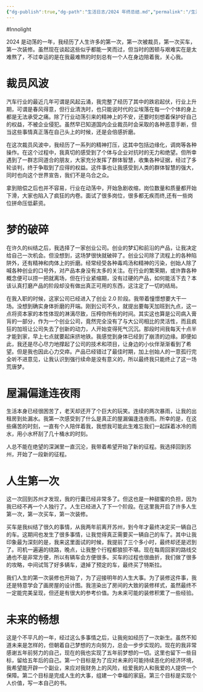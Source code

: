 ```yaml
---
{"dg-publish":true,"dg-path":"生活日志/2024 年终总结.md","permalink":"/生活日志/2024 年终总结/","created":"2024-12-16T09:53:44.729+08:00","updated":"2024-12-16T12:24:04.130+08:00"}
---
```


#Innolight

2024 是动荡的一年，我经历了人生许多的第一次，第一次被裁员，第一次买车，第一次装修。虽然现在谈起这些似乎都能一笑而过，但当时的困顿与艰难实在是太难熬了，不过幸运的是在我最难熬的时刻总有一个人在身边陪着我，关心我。
# 裁员风波

汽车行业的最近几年可谓是风起云涌，我完整了经历了其中的跌宕起伏，行业上升期，可谓是春风得意，但行业清洗时，也只能说时代的尘埃落在每一个个体的身上都是无法承受之痛。除了行业动荡引来的精神上的不安，还要时刻想着保护好自己的权益，不被企业侵犯。虽然早已知道国内企业裁员时会采取的各种恶意手断，但当这些事情真正落在自己头上的时候，还是会倍感折磨。

在这次裁员风波中，我经历了一系列的精神打压，这其中包括边缘化，调岗等各种操作。在这个过程中，我真切的感受到了个体与企业对抗时的无力和绝望。但所幸遇到了一群志同道合的朋友，大家充分发挥了群体智慧，收集各种证据，经过了多轮谈判，终于争取到了应得的权益。这件事也让我感受到人类的群体智慧的强大，同时也向这个世界宣告，我们不是乌合之众。

拿到赔偿之后也并不容易，行业在动荡中，开始急剧收缩，岗位数量和质量都开始下滑，大家也陷入了疯狂的内卷。面试了很多岗位，很多都无疾而终,还有一些岗位拼命压低薪资。

# 梦的破碎

在许久的纠结之后，我选择了一家创业公司。创业的梦幻和前沿的产品，让我决定给自己一次机会。但没想到，这场梦很快就破碎了。创业公司除了流程上的各种陷阱外，还有精神和肉体上的折磨。经常经受各种毒鸡汤和精神的污染，创始人除了喊各种创业的口号外，对产品本身没有太多的关注。在行业的繁荣期，或许靠各种概念便可以捞一把就离场，但在行业紧缩期，没有过硬的产品，如何能活下去？本该认真打磨产品的阶段却没有做出真正可用的东西，这注定了一切的结局。

在我入职的时候，这家公司已经进入了创业 2.0 阶段。我带着憧憬想要大干一场。没想到确实身体折磨的开端。刚到公司不久，就提出要每天加班到九点，这一点将资本家的本性体现的淋漓尽致，压榨你所有的时间。其实这也算是公司病入膏肓的一部分，作为一个创业公司，竟然完全没有了与大公司相比的灵活性，而且疯狂的加班让公司失去了创新的动力，人开始变得死气沉沉。那段时间我每天十点半才能到家，早上七点就要起床挤地铁。我感觉到身体已经到了崩溃的边缘。即便如此，我还是尽心尽力地撑起了公司的技术和项目，让身边的小伙伴渐渐看到了希望。但是我也因此心力交瘁。产品已经错过了最佳时期，加上创始人的一意孤行完全听不进意见，让我认识到强行续命是没有意义的，所以最终我只能终止了这一场荒唐梦。

# 屋漏偏逢连夜雨

生活本身已经很困苦了，老天却还开了个巨大的玩笑。连续的两次暴雨，让我的出租房到处漏水。我第一次感受到了什么是真正的屋漏偏逢连夜雨。所幸的是，在这些痛苦的时刻，一直有个人陪伴着我，我想我可能此生难忘我们一起踩着冰冷的雨水，用小水杯刮了几十桶水的时刻。

人总不能在绝望的深渊里一直沉沦，我带着希望开始了新的征程。我选择回到苏州，开始了一段新的征程。

# 人生第一次

这一次回到苏州才发现，我的行囊已经非常多了。但这也是一种甜蜜的负担，因为我已经不再一个人独行了。人生已经进入了下一个阶段。在这里我开启了许多人生第一次，第一次买车，第一次装修。

买车是我纠结了很久的事情，从我两年前离开苏州，到今年才最终决定买一辆自己的车。这期间也发生了很多事情，让我觉得真正需要买一辆自己的车了。其中让我印象最为深刻的是，我来这里面试的时候，我提前了三个多小时，最终却还是迟到了。司机一遍遍的绕路，晚点，让我整个行程都狼狈不堪。现在每周回家的路线交通也不是非常方便，所以有辆车会方便很多。买车的过程也很曲折，我们做了很多的攻略，中间试驾了好多辆车，退掉了预定的车，最终买了特斯拉。

我们人生的第一次装修也开始了，为了迎接明年的人生大事。为了装修这件事，我还是特意学会了画房屋的设计图。我渲染出了房间的大致的装修样式，虽然最终不一定能完美呈现，但还是有很大的参考价值。为未来可能的装修积累了一些经验。

# 未来的畅想

这是个不平凡的一年，经过这么多事情之后，让我宛如经历了一次新生。虽然不知道未来是怎样的，但朝着自己梦想的方向努力，总会一步步实现的。现在的我非常感谢五年前努力的自己，现在的我也实现了五年前梦想的一切。这里也留下一些目标，留给五年后的自己。第一个目标是为了应对未来的可能持续恶化的经济环境，我希望能开辟一个副业，来应对我财务上的风险，给爱我的人和我爱的人提供一个保障。第二个目标是完成人生的大事，组建一个幸福的家庭。第三个目标是实现个人价值，写一本自己的书。